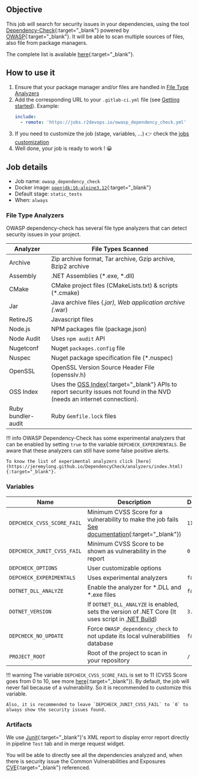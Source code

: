 ## Objective

This job will search for security issues in your dependencies, using the tool [Dependency-Check](https://github.com/jeremylong/DependencyCheck){:target="_blank"} powered by [OWASP](https://owasp.org/){:target="_blank"}.
It will be able to scan multiple sources of files, also file from package managers.

The complete list is available [here](https://jeremylong.github.io/DependencyCheck/analyzers/index.html){:target="_blank"}.

## How to use it

1. Ensure that your package manager and/or files are handled in [File Type Analyzers](#file-type-analyzers)
2. Add the corresponding URL to your `.gitlab-ci.yml` file (see [Getting
   started](/use-the-hub)). Example:
    ```yaml
    include:
      - remote: 'https://jobs.r2devops.io/owasp_dependency_check.yml'
    ```
3. If you need to customize the job (stage, variables, ...) 👉 check the [jobs
   customization](/use-the-hub/#jobs-customization)
4. Well done, your job is ready to work ! 😀

## Job details

* Job name: `owasp_dependency_check`
* Docker image:
[`openjdk:16-alpine3.12`](https://hub.docker.com/r/_/openjdk){:target="_blank"}
* Default stage: `static_tests`
* When: `always`

### File Type Analyzers

OWASP dependency-check has several file type analyzers that can detect security issues in your project.

| Analyzer | File Types Scanned |
| - | - |
| Archive | Zip archive format, Tar archive, Gzip archive, Bzip2 archive |
| Assembly | .NET Assemblies (*.exe, *.dll) |
| CMake | CMake project files (CMakeLists.txt) & scripts (*.cmake) |
| Jar | Java archive files (*.jar), Web application archive (*.war)
| RetireJS | Javascript files
| Node.js | NPM packages file (package.json)
| Node Audit | Uses `npm audit` API
| Nugetconf | Nuget `packages.config` file
| Nuspec | Nuget package specification file (*.nuspec)
| OpenSSL | OpenSSL Version Source Header File (opensslv.h)
| OSS Index | Uses the [OSS Index](https://ossindex.sonatype.org/){:target="_blank"} APIs to report security issues not found in the NVD (needs an internet connection).
| Ruby bundler-audit | Ruby `Gemfile.lock` files

!!! info
    OWASP Dependency-Check has some experimental analyzers that can be enabled by setting `true` to the variable `DEPCHECK_EXPERIMENTALS`. Be aware that these analyzers can still have some false positive alerts.

    To know the list of experimental analyzers click [here](https://jeremylong.github.io/DependencyCheck/analyzers/index.html){:target="_blank"}.

### Variables

| Name | Description | Default |
| ---- | ----------- | ------- |
| `DEPCHECK_CVSS_SCORE_FAIL` <img width=100/> | Minimum CVSS Score for a vulnerability to make the job fails [See documentation](https://en.wikipedia.org/wiki/Common_Vulnerability_Scoring_System){:target="_blank"})<img width=175/>| `11` <img width=100/>|
| `DEPCHECK_JUNIT_CVSS_FAIL` | Minimum CVSS Score to be shown as vulnerability in the report | `0` |
| `DEPCHECK_OPTIONS` | User customizable options | ` ` |
| `DEPCHECK_EXPERIMENTALS` | Uses experimental analyzers | `false` |
| `DOTNET_DLL_ANALYZE` | Enable the analyzer for *.DLL and *.exe files | `false` |
| `DOTNET_VERSION` | If `DOTNET_DLL_ANALYZE` is enabled, sets the version of .NET Core (It uses script in [.NET Build](https://r2devops.io/jobs/build/dotnet_build/#variables)) | `3.1` |
| `DEPCHECK_NO_UPDATE` | Force `OWASP_dependency_check` to not update its local vulnerabilities database | `false` |
| `PROJECT_ROOT` | Root of the project to scan in your repository | `/` |

!!! warning
    The variable `DEPCHECK_CVSS_SCORE_FAIL` is set to 11 (CVSS Score goes from 0 to 10, see more [here](https://en.wikipedia.org/wiki/Common_Vulnerability_Scoring_System){:target="_blank"}). By default, the job will never fail because of a vulnerability. So it is recommended to customize this variable.

    Also, it is recommended to leave `DEPCHECK_JUNIT_CVSS_FAIL` to `0` to always show the security issues found.

### Artifacts

We use [Junit](https://junit.org/junit5/){:target="_blank"}'s XML report to display error report
directly in pipeline `Test` tab and in merge request widget.

You will be able to directly see all the dependencies analyzed and, when there is security issue the Common Vulnerabilities and Exposures [CVE](https://cve.mitre.org/){:target="_blank"} referenced.

<!--
    `OWASP Dependency-Check` will analyze itself to see if there are any vulnerabilities, so the report will contain the dependencies linked to the tool used.
-->
